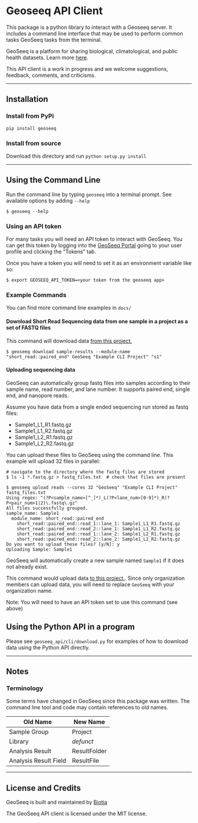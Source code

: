 # Geoseeq API Client

This package is a python library to interact with a Geoseeq server. It includes a command line interface that may be used to perform common tasks GeoSeeq tasks from the terminal.

GeoSeeq is a platform for sharing biological, climatological, and public health datasets. Learn more [here](https://www.geoseeq.com/).

This API client is a work in progress and we welcome suggestions, feedback, comments, and criticisms.

---

## Installation

### Install from PyPi

`pip install geoseeq`

### Install from source

Download this directory and run `python setup.py install`

---

## Using the Command Line 

Run the command line by typing `geoseeq` into a terminal prompt. See available options by adding `--help`

```
$ geoseeq --help
```

### Using an API token

For many tasks you will need an API token to interact with GeoSeeq. You can get this token by logging into the [GeoSeeq Portal](https://portal.geoseeq.com/) going to your user profile and clicking the "Tokens" tab.

Once you have a token you will need to set it as an environment variable like so:

```
$ export GEOSEEQ_API_TOKEN=<your token from the geoseeq app>
```

### Example Commands

You can find more command line examples in `docs/`

#### Download Short Read Sequencing data from one sample in a project as a set of FASTQ files

This command will download data [from this project.](https://portal.geoseeq.com/sample-groups/ed59b913-91ec-489b-a1b9-4ea137a6e5cf/samples)

```
$ geoseeq download sample-results --module-name "short_read::paired_end" GeoSeeq "Example CLI Project" "s1"
```

#### Uploading sequencing data

GeoSeeq can automatically group fastq files into samples according to their 
sample name, read number, and lane number. It supports paired end, single end,
and nanopore reads.

Assume you have data from a single ended sequencing run stored as fastq files: 
 - Sample1_L1_R1.fastq.gz
 - Sample1_L1_R2.fastq.gz
 - Sample1_L2_R1.fastq.gz
 - Sample1_L2_R2.fastq.gz

You can upload these files to GeoSeeq using the command line. This example will upload 32 files in  parallel:

```
# navigate to the directory where the fastq files are stored
$ ls -1 *.fastq.gz > fastq_files.txt  # check that files are present

$ geoseeq upload reads --cores 32 "GeoSeeq" "Example CLI Project" fastq_files.txt
Using regex: "(?P<sample_name>[^_]*)_L(?P<lane_num>[0-9]*)_R(?P<pair_num>1|2)\.fastq\.gz"
All files successfully grouped.
sample_name: Sample1
  module_name: short_read::paired_end
    short_read::paired_end::read_1::lane_1: Sample1_L1_R1.fastq.gz
    short_read::paired_end::read_2::lane_1: Sample1_L1_R2.fastq.gz
    short_read::paired_end::read_1::lane_2: Sample1_L2_R1.fastq.gz
    short_read::paired_end::read_2::lane_2: Sample1_L2_R2.fastq.gz
Do you want to upload these files? [y/N]: y
Uploading Sample: Sample1
```

GeoSeeq will automatically create a new sample named `Sample1` if it does not already exist.

This command would upload data [to this project.](https://portal.geoseeq.com/sample-groups/ed59b913-91ec-489b-a1b9-4ea137a6e5cf/samples). Since only organization members can upload data, you will need to replace `GeoSeeq` with your organization name.

Note: You will need to have an API token set to use this command (see above)

## Using the Python API in a program

Please see `geoseeq_api/cli/download.py` for examples of how to download data using the Python API directly.

---

## Notes

### Terminology

Some terms have changed in GeoSeeq since this package was written. The command line tool and code may contain references to old names.

| Old Name  | New Name  |
|---|---|
| Sample Group  | Project  |
| Library  | _defunct_  |
| Analysis Result  | ResultFolder  |
| Analysis Result Field | ResultFile |
---

## License and Credits

GeoSeeq is built and maintained by [Biotia](https://www.biotia.io/)

The GeoSeeq API client is licensed under the MIT license.
